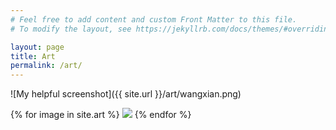 ```yaml
---
# Feel free to add content and custom Front Matter to this file.
# To modify the layout, see https://jekyllrb.com/docs/themes/#overriding-theme-defaults

layout: page
title: Art
permalink: /art/
---
```

![My helpful screenshot]({{ site.url }}/art/wangxian.png)

<div class="image-gallery">
  {% for image in site.art %}
	 <img src="{{ site.url }}/art/{{ image.name }}"/>
  {% endfor %}
</div>
